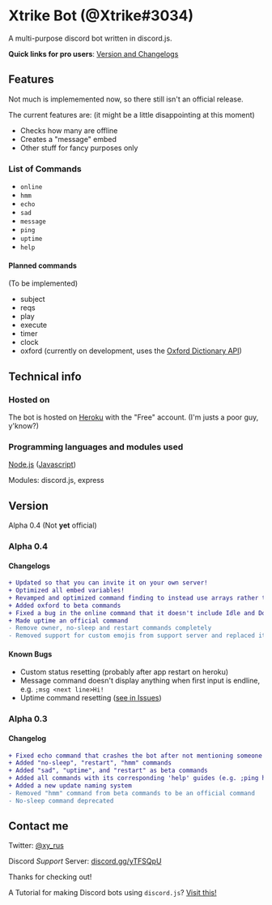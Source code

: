 # Xtrike Bot (@Xtrike#3034)
A multi-purpose discord bot written in discord.js.

**Quick links for pro users**: [Version and Changelogs](#version)

## Features
Not much is implememented now, so there still isn't an official release.

The current features are: (it might be a little disappointing at this moment)

+ Checks how many are offline
+ Creates a "message" embed
+ Other stuff for fancy purposes only

### List of Commands
+ `online`
+ `hmm`
+ `echo`
+ `sad`
+ `message`
+ `ping`
+ `uptime`
+ `help`

#### Planned commands
(To be implemented)

+ subject
+ reqs
+ play
+ execute
+ timer
+ clock
+ oxford (currently on development, uses the [Oxford Dictionary API](https://developer.oxforddictionaries.com))

## Technical info

### Hosted on
The bot is hosted on [Heroku](https://heroku.com "heroku.com") with the "Free" account. (I'm justs a poor guy, y'know?)

### Programming languages and modules used
[Node.js](https://www.google.com/search?q=node.js "Search on Google") ([Javascript](https://www.google.com/search?q=javascript "Search on Google"))

Modules: discord.js, express

## Version
Alpha 0.4 (Not **yet** official)

### Alpha 0.4

#### Changelogs
```diff
+ Updated so that you can invite it on your own server!
+ Optimized all embed variables!
+ Revamped and optimized command finding to instead use arrays rather than your typical OR function
+ Added oxford to beta commands
+ Fixed a bug in the online command that it doesn't include Idle and Do Not Disturb members
+ Made uptime an official command
- Remove owner, no-sleep and restart commands completely
- Removed support for custom emojis from support server and replaced it with discord-wide emojis
```

#### Known Bugs
+ Custom status resetting (probably after app restart on heroku)
+ Message command doesn't display anything when first input is endline, e.g. `;msg <next line>Hi!`
+ Uptime command resetting ([see in Issues](https://github.com/xyr11/xtrike-bot/issues/5))

### Alpha 0.3

#### Changelog
```diff
+ Fixed echo command that crashes the bot after not mentioning someone
+ Added "no-sleep", "restart", "hmm" commands
+ Added "sad", "uptime", and "restart" as beta commands
+ Added all commands with its corresponding 'help' guides (e.g. ;ping help)
+ Added a new update naming system
- Removed "hmm" command from beta commands to be an official command
- No-sleep command deprecated
```

## Contact me
Twitter: [@xy_rus](https://twitter.com/xy_rus)

Discord *Support* Server: [discord.gg/yTFSQpU](https://discord.gg/yTFSQpU)

Thanks for checking out!

A Tutorial for making Discord bots using `discord.js`? [Visit this!](https://www.youtube.com/watch?v=dQw4w9WgXcQ "Not yet finished")
